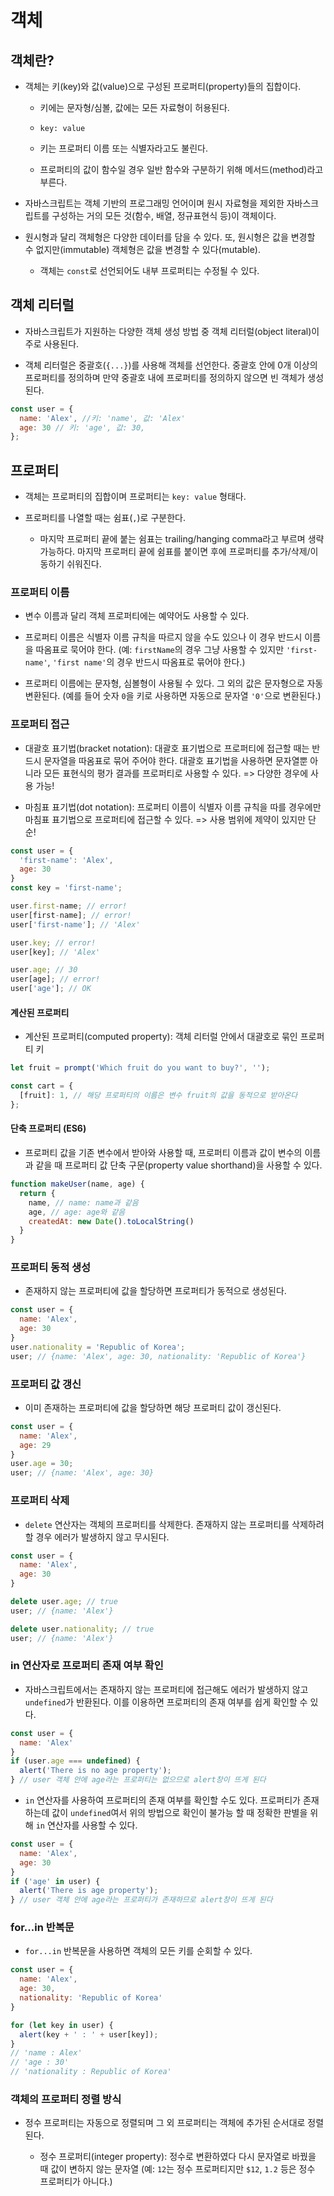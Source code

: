 # 객체

## 객체란?

- 객체는 키(key)와 값(value)으로 구성된 프로퍼티(property)들의 집합이다.

  - 키에는 문자형/심볼, 값에는 모든 자료형이 허용된다.

  - `key: value`

  - 키는 프로퍼티 이름 또는 식별자라고도 불린다.

  - 프로퍼티의 값이 함수일 경우 일반 함수와 구분하기 위해 메서드(method)라고 부른다.

- 자바스크립트는 객체 기반의 프로그래밍 언어이며 원시 자료형을 제외한 자바스크립트를 구성하는 거의 모든 것(함수, 배열, 정규표현식 등)이 객체이다.

- 원시형과 달리 객체형은 다양한 데이터를 담을 수 있다. 또, 원시형은 값을 변경할 수 없지만(immutable) 객체형은 값을 변경할 수 있다(mutable).

  - 객체는 `const`로 선언되어도 내부 프로퍼티는 수정될 수 있다. 

## 객체 리터럴

- 자바스크립트가 지원하는 다양한 객체 생성 방법 중 객체 리터럴(object literal)이 주로 사용된다.

- 객체 리터럴은 중괄호(`{...}`)를 사용해 객체를 선언한다. 중괄호 안에 0개 이상의 프로퍼티를 정의하며 만약 중괄호 내에 프로퍼티를 정의하지 않으면 빈 객체가 생성된다.

```javascript
const user = {
  name: 'Alex', //키: 'name', 값: 'Alex'
  age: 30 // 키: 'age', 값: 30,
};
```

## 프로퍼티

- 객체는 프로퍼티의 집합이며 프로퍼티는 `key: value` 형태다.

- 프로퍼티를 나열할 때는 쉼표(`,`)로 구분한다.

  - 마지막 프로퍼티 끝에 붙는 쉼표는 trailing/hanging comma라고 부르며 생략 가능하다. 마지막 프로퍼티 끝에 쉼표를 붙이면 후에 프로퍼티를 추가/삭제/이동하기 쉬워진다.

### 프로퍼티 이름

- 변수 이름과 달리 객체 프로퍼티에는 예약어도 사용할 수 있다. 

- 프로퍼티 이름은 식별자 이름 규칙을 따르지 않을 수도 있으나 이 경우 반드시 이름을 따옴표로 묵어야 한다. (예: `firstName`의 경우 그냥 사용할 수 있지만 `'first-name'`, `'first name'`의 경우 반드시 따옴표로 묶어야 한다.)

- 프로퍼티 이름에는 문자형, 심볼형이 사용될 수 있다. 그 외의 값은 문자형으로 자동 변환된다. (예를 들어 숫자 `0`을 키로 사용하면 자동으로 문자열 `'0'`으로 변환된다.)

### 프로퍼티 접근

- 대괄호 표기법(bracket notation): 대괄호 표기법으로 프로퍼티에 접근할 때는 반드시 문자열을 따옴표로 묶어 주어야 한다. 대괄호 표기법을 사용하면 문자열뿐 아니라 모든 표현식의 평가 결과를 프로퍼티로 사용할 수 있다. => 다양한 경우에 사용 가능!

- 마침표 표기법(dot notation): 프로퍼티 이름이 식별자 이름 규칙을 따를 경우에만 마침표 표기법으로 프로퍼티에 접근할 수 있다. => 사용 범위에 제약이 있지만 단순!

```javascript
const user = {
  'first-name': 'Alex',
  age: 30
}
const key = 'first-name';

user.first-name; // error!
user[first-name]; // error!
user['first-name']; // 'Alex'

user.key; // error!
user[key]; // 'Alex'

user.age; // 30
user[age]; // error!
user['age']; // OK
```

#### 계산된 프로퍼티

- 계산된 프로퍼티(computed property): 객체 리터럴 안에서 대괄호로 묶인 프로퍼티 키

```javascript
let fruit = prompt('Which fruit do you want to buy?', '');

const cart = {
  [fruit]: 1, // 해당 프로퍼티의 이름은 변수 fruit의 값을 동적으로 받아온다
};
```

#### 단축 프로퍼티 (ES6)

- 프로퍼티 값을 기존 변수에서 받아와 사용할 때, 프로퍼티 이름과 값이 변수의 이름과 같을 때 프로퍼티 값 단축 구문(property value shorthand)을 사용할 수 있다.

```javascript
function makeUser(name, age) {
  return {
    name, // name: name과 같음
    age, // age: age와 같음
    createdAt: new Date().toLocalString()
  }
}
```

### 프로퍼티 동적 생성

- 존재하지 않는 프로퍼티에 값을 할당하면 프로퍼티가 동적으로 생성된다.

```javascript
const user = {
  name: 'Alex',
  age: 30
}
user.nationality = 'Republic of Korea';
user; // {name: 'Alex', age: 30, nationality: 'Republic of Korea'}
```

### 프로퍼티 값 갱신

- 이미 존재하는 프로퍼티에 값을 할당하면 해당 프로퍼티 값이 갱신된다.

```javascript
const user = {
  name: 'Alex',
  age: 29
}
user.age = 30;
user; // {name: 'Alex', age: 30}
```

### 프로퍼티 삭제

- `delete` 연산자는 객체의 프로퍼티를 삭제한다. 존재하지 않는 프로퍼티를 삭제하려 할 경우 에러가 발생하지 않고 무시된다.

```javascript
const user = {
  name: 'Alex',
  age: 30
}

delete user.age; // true
user; // {name: 'Alex'}

delete user.nationality; // true
user; // {name: 'Alex'}
```

### in 연산자로 프로퍼티 존재 여부 확인

- 자바스크립트에서는 존재하지 않는 프로퍼티에 접근해도 에러가 발생하지 않고 `undefined`가 반환된다. 이를 이용하면 프로퍼티의 존재 여부를 쉽게 확인할 수 있다.

```javascript
const user = {
  name: 'Alex'
}
if (user.age === undefined) {
  alert('There is no age property');
} // user 객체 안에 age라는 프로퍼티는 없으므로 alert창이 뜨게 된다
```

- `in` 연산자를 사용하여 프로퍼티의 존재 여부를 확인할 수도 있다. 프로퍼티가 존재하는데 값이 `undefined`여서 위의 방법으로 확인이 불가능 할 때 정확한 판별을 위해 `in` 연산자를 사용할 수 있다.

```javascript
const user = {
  name: 'Alex',
  age: 30
}
if ('age' in user) {
  alert('There is age property');
} // user 객체 안에 age라는 프로퍼티가 존재하므로 alert창이 뜨게 된다
```

### for...in 반복문

- `for...in` 반복문을 사용하면 객체의 모든 키를 순회할 수 있다.

```javascript
const user = {
  name: 'Alex',
  age: 30,
  nationality: 'Republic of Korea'
}

for (let key in user) {
  alert(key + ' : ' + user[key]);
}
// 'name : Alex'
// 'age : 30'
// 'nationality : Republic of Korea'
```

### 객체의 프로퍼티 정렬 방식

- 정수 프로퍼티는 자동으로 정렬되며 그 외 프로퍼티는 객체에 추가된 순서대로 정렬된다. 

  - 정수 프로퍼티(integer property): 정수로 변환하였다 다시 문자열로 바꿨을 때 값이 변하지 않는 문자열 (예: `12`는 정수 프로퍼티지만 `$12`, `1.2` 등은 정수 프로퍼티가 아니다.) 